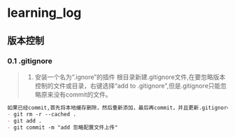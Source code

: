 # learning_log
## 版本控制
### 0.1 .gitignore
> 1. 安装一个名为“.ignore”的插件
根目录新建.gitignore文件,在要忽略版本控制的文件或目录，右键选择“add to .gitignore",但是.gitignore只能忽略原来没有commit的文件。
```markdown
如果已经commit,首先将本地缓存删除，然后重新添加，最后再commit，并且更新.gitignore文件。需要(注意加.)
- git rm -r --cached .
- git add .
- git commit -m "add 忽略配置文件上传"

